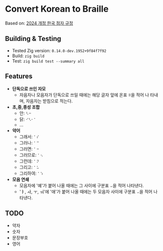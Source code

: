 # Convert Korean to Braille

Based on: [2024 개정 한국 점자 규정](https://korean.go.kr/front_eng/down/down_02V.do?etc_seq=710&pageIndex=1)

## Building & Testing

- Tested Zig version: `0.14.0-dev.1952+9f84f7f92`
- Build: `zig build`
- Test: `zig build test --summary all`

## Features

- **단독으로 쓰인 자모**
    - 자음자나 모음자가 단독으로 쓰일 때에는 해당 글자 앞에 온표 `⠿`을 적어 나
타내며, 자음자는 받침으로 적는다.
- **초,중,종성 조합**
    - 안: `⠣⠒`
    - 닭: `⠊⠣⠂⠁`
    - ...
- **약어**
    - 그래서: `⠁⠎`
    - 그러나: `⠁⠉`
    - 그러면: `⠁⠒`
    - 그러므로: `⠁⠢`
    - 그런데: `⠁⠝`
    - 그리고: `⠁⠥`
    - 그리하여: `⠁⠱`
- **모음 연쇄**
    - 모음자에 '예'가 붙어 나올 때에는 그 사이에 구분표 `⠤`을 적어 나타낸다.
    - 'ㅑ, ㅘ, ㅜ, ㅝ'에 '애'가 붙어 나올 때에는 두 모음자 사이에 구분표 `⠤`을 적어 나타낸다.

## TODO

- 약자
- 숫자
- 문장부호
- 영어
